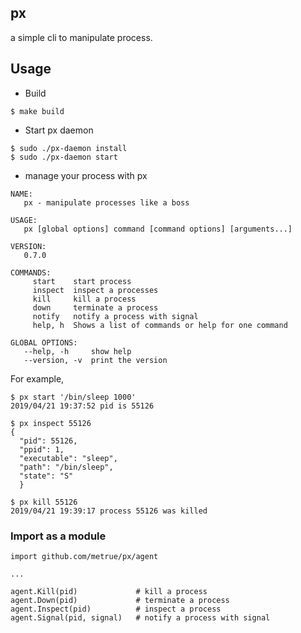 ## px

a simple cli to manipulate process.

## Usage

* Build

```
$ make build
```

* Start px daemon

```
$ sudo ./px-daemon install
$ sudo ./px-daemon start
```

* manage your process with px

```
NAME:
   px - manipulate processes like a boss

USAGE:
   px [global options] command [command options] [arguments...]

VERSION:
   0.7.0

COMMANDS:
     start    start process
     inspect  inspect a processes
     kill     kill a process
     down     terminate a process
     notify   notify a process with signal
     help, h  Shows a list of commands or help for one command

GLOBAL OPTIONS:
   --help, -h     show help
   --version, -v  print the version
```

For example,
```
$ px start '/bin/sleep 1000'
2019/04/21 19:37:52 pid is 55126

$ px inspect 55126
{
  "pid": 55126,
  "ppid": 1,
  "executable": "sleep",
  "path": "/bin/sleep",
  "state": "S"
  }

$ px kill 55126
2019/04/21 19:39:17 process 55126 was killed
```

### Import as a module

```
import github.com/metrue/px/agent

...

agent.Kill(pid)             # kill a process
agent.Down(pid)             # terminate a process
agent.Inspect(pid)          # inspect a process
agent.Signal(pid, signal)   # notify a process with signal
```
